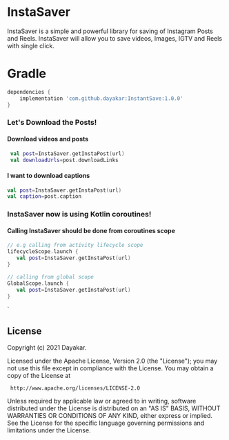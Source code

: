 InstaSaver
======

InstaSaver is a simple and powerful library for saving of Instagram Posts and Reels. InstaSaver will allow you to save videos, Images, IGTV and Reels with single click.

# Gradle
```groovy
dependencies {
    implementation 'com.github.dayakar:InstantSave:1.0.0'
}
```
### Let's Download the Posts!
#### Download videos and posts
```kotlin
 val post=InstaSaver.getInstaPost(url)
 val downloadUrls=post.downloadLinks
```
#### I want to download captions
```kotlin
val post=InstaSaver.getInstaPost(url)
val caption=post.caption

```
### InstaSaver now is using Kotlin coroutines!
#### Calling InstaSaver should be done from coroutines scope
```kotlin
// e.g calling from activity lifecycle scope
lifecycleScope.launch {
   val post=InstaSaver.getInstaPost(url)
}

// calling from global scope
GlobalScope.launch {
   val post=InstaSaver.getInstaPost(url)
}
```
`

License
-------
   Copyright (c) 2021 Dayakar.

   Licensed under the Apache License, Version 2.0 (the "License");
   you may not use this file except in compliance with the License.
   You may obtain a copy of the License at

     http://www.apache.org/licenses/LICENSE-2.0

   Unless required by applicable law or agreed to in writing, software
   distributed under the License is distributed on an "AS IS" BASIS,
   WITHOUT WARRANTIES OR CONDITIONS OF ANY KIND, either express or implied.
   See the License for the specific language governing permissions and
   limitations under the License.
